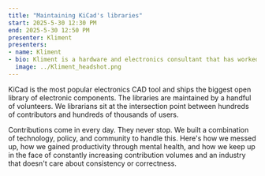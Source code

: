 ```yaml
---
title: "Maintaining KiCad's libraries"
start: 2025-5-30 12:30 PM
end: 2025-5-30 12:50 PM
presenter: Kliment
presenters:
- name: Kliment
- bio: Kliment is a hardware and electronics consultant that has worked on a wide range of products in multiple industries. He volunteers as one of the librarians that maintain KiCad's official libraries, and teaches electronics workshops at various community events.
  image: ../Kliment_headshot.png
---
```


KiCad is the most popular electronics CAD tool and ships the biggest open library of electronic components. The libraries are maintained by a handful of volunteers. We librarians sit at the intersection point between hundreds of contributors and hundreds of thousands of users.

Contributions come in every day. They never stop. We built a combination of technology, policy, and community to handle this. Here's how we messed up, how we gained productivity through mental health, and how we keep up in the face of constantly increasing contribution volumes and an industry that doesn't care about consistency or correctness.
